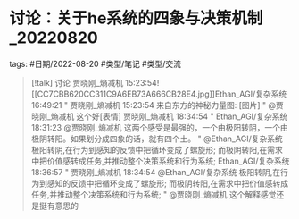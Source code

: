# 讨论：关于he系统的四象与决策机制_20220820


tags: #日期/2022-08-20 #类型/笔记 #类型/交流 


> [!talk] 讨论
贾晓刚_熵减机  15:23:54![[CC7CBB620CC311C9A6EB73A666CB28E4.jpg]]Ethan_AGI/复杂系统  16:49:21
" 贾晓刚_熵减机 15:23:54
来自东方的神秘力量图: [图片] "
@贾晓刚_熵减机 这个好[表情]
贾晓刚_熵减机  18:34:54
" Ethan_AGI/复杂系统 18:31:23
@贾晓刚_熵减机 这两个感受是最强的，一个由极阳转阴，一个由极阴转阳。如果划分成四象的话，就有四个土。 "
@Ethan_AGI/复杂系统 极阳转阴,在行为到感知的反馈中把循环变成了螺旋形;
而极阴转阳,在需求中把价值感转成任务,并推动整个决策系统和行为系统;
Ethan_AGI/复杂系统  18:36:57
" 贾晓刚_熵减机 18:34:54
@Ethan_AGI/复杂系统 极阳转阴,在行为到感知的反馈中把循环变成了螺旋形;  而极阴转阳,在需求中把价值感转成任务,并推动整个决策系统和行为系统; "
@贾晓刚_熵减机 这个解释感觉还是挺有意思的
